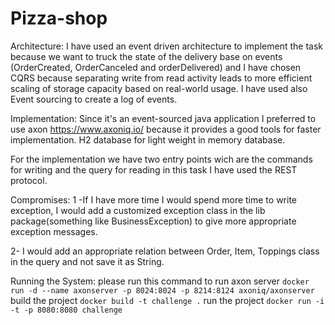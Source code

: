 # Pizza-shop

Architecture: 
I have used an event driven architecture to implement the task because we want to truck the state of the delivery base on
events (OrderCreated, OrderCanceled and orderDelivered) and I have chosen CQRS because separating write from read activity 
leads to more efficient scaling of storage capacity based on real-world usage. I have used also Event sourcing to create a log of events.

Implementation:
Since it's an event-sourced java application I preferred to use axon https://www.axoniq.io/ because it provides a good tools
for faster implementation.
H2 database for light weight in memory database.

For the implementation we have two entry points wich are the commands for writing and the query for reading in this task
I have used the REST protocol.

Compromises:
1 -If I have more time I would spend more time to write exception, I would add a customized exception class in the lib package(something like BusinessException)
to give more appropriate exception messages.

2- I would add an appropriate relation between Order, Item, Toppings class in the query and not save it as String.

Running the System:
please run this command to run axon server `docker run -d --name axonserver -p 8024:8024 -p 8214:8124 axoniq/axonserver`
build the project `docker build -t challenge .`
run the project `docker run -i -t -p 8080:8080 challenge`